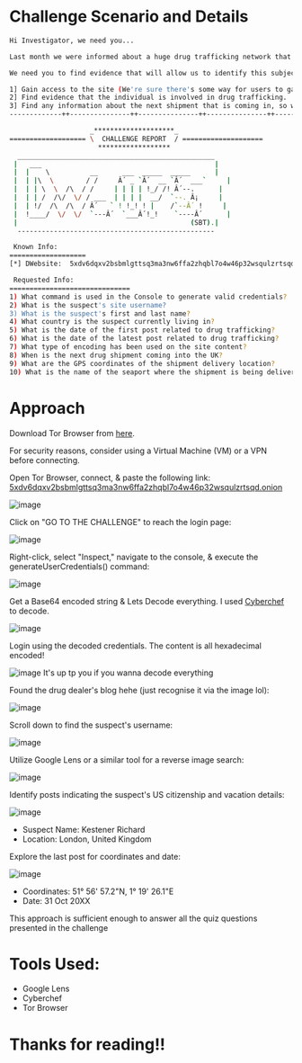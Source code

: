 # Challenge Scenario and Details
```bash
Hi Investigator, we need you...

Last month we were informed about a huge drug trafficking network that was taking place in the UK through the TOR network, in response to this situation we set to work and managed to dismantle their main TOR marketplace to stop drugs reaching the streets of the UK. However, we were informed that one of the creators of this network managed to evade us and is now continuing to carry out this type of activity. This is where you come in. We think we have found the site that this individual uses to "tell their stories" regarding criminal activity.

We need you to find evidence that will allow us to identify this subject, relate it to the drug trafficking crimes, and bring them to justice. We know this is a difficult task, but we are confident in your abilities and we are sure that you will succeed.

1] Gain access to the site (We're sure there's some way for users to gain valid credentials fairly easily).
2] Find evidence that the individual is involved in drug trafficking.
3] Find any information about the next shipment that is coming in, so we can seize it.
-------------++---------------++---------------++---------------++--------------

                    _********************_
=================== \  CHALLENGE REPORT  / ====================
                      ******************
  _________________________________________________   
 |   ___                                           | 
 |  |    \          __      ___  _____  _____      | 
 |  | |\  \        / /     Â´ _ `Â´  __ `Â´  ___`     | 
 |  | | \  \  /\  / /     | | | | !_/ /! Â´--.      | 
 |  | | /  /\/  \/ / ___  | | | |  __/  `--. Â¡     |
 |  | !/  /\  /\  / Â´   ` ! !_! ! |    /`--Â´ !     |
 |  !____/  \/  \/  `---Â´  `___Â´!_!    `----Â´      |
 |                                           (SBT).|
  ------------------------------------------------- 

 Known Info:
===================				      
[*] DWebsite:  5xdv6dqxv2bsbmlgttsq3ma3nw6ffa2zhqbl7o4w46p32wsqulzrtsqd.onion

 Requested Info:
==============================
1) What command is used in the Console to generate valid credentials?
2) What is the suspect's site username?
3) What is the suspect's first and last name?
4) What country is the suspect currently living in?
5) What is the date of the first post related to drug trafficking?
6) What is the date of the latest post related to drug trafficking?
7) What type of encoding has been used on the site content?
8) When is the next drug shipment coming into the UK?
9) What are the GPS coordinates of the shipment delivery location?  
10) What is the name of the seaport where the shipment is being delivered?
```
# Approach
Download Tor Browser from [here](https://www.torproject.org/download/).

For security reasons, consider using a Virtual Machine (VM) or a VPN before connecting.

Open Tor Browser, connect, & paste the following link: [5xdv6dqxv2bsbmlgttsq3ma3nw6ffa2zhqbl7o4w46p32wsqulzrtsqd.onion](5xdv6dqxv2bsbmlgttsq3ma3nw6ffa2zhqbl7o4w46p32wsqulzrtsqd.onion)

![image](https://github.com/ZuanAce/SecurityBlueTeam_challenge/assets/147037911/3018f9ae-cc18-4ad8-847d-5094070af929)

Click on "GO TO THE CHALLENGE" to reach the login page:

![image](https://github.com/ZuanAce/SecurityBlueTeam_challenge/assets/147037911/e20b7966-65bd-4488-b871-a9168bc290a5)

Right-click, select "Inspect," navigate to the console, & execute the generateUserCredentials() command:

![image](https://github.com/ZuanAce/SecurityBlueTeam_challenge/assets/147037911/38c0ddd1-30f1-4f88-a577-b3f1a7a63ac1)

Get a Base64 encoded string & Lets Decode everything. I used [Cyberchef](https://gchq.github.io/CyberChef/) to decode.

![image](https://github.com/ZuanAce/SecurityBlueTeam_challenge/assets/147037911/91ee091b-737e-41ab-a163-181d586f5d0b)

Login using the decoded credentials. The content is all hexadecimal encoded!

![image](https://github.com/ZuanAce/SecurityBlueTeam_challenge/assets/147037911/27aba7da-ad86-493f-ad5b-3df1bac2ce59)
It's up tp you if you wanna decode everything 

Found the drug dealer's blog hehe (just recognise it via the image lol):

![image](https://github.com/ZuanAce/SecurityBlueTeam_challenge/assets/147037911/8975410a-b780-42e4-a72c-d4e3f90c372d)

Scroll down to find the suspect's username:

![image](https://github.com/ZuanAce/SecurityBlueTeam_challenge/assets/147037911/c5957841-386e-4ff6-842c-2c87caeeb4b7)

Utilize Google Lens or a similar tool for a reverse image search:

![image](https://github.com/ZuanAce/SecurityBlueTeam_challenge/assets/147037911/6f53e6a3-01b4-40d9-9545-fa9e79688072)

Identify posts indicating the suspect's US citizenship and vacation details:

![image](https://github.com/ZuanAce/SecurityBlueTeam_challenge/assets/147037911/c0532bd5-e974-45af-8d65-44c74566d622)
- Suspect Name: Kestener Richard
- Location: London, United Kingdom

Explore the last post for coordinates and date:

![image](https://github.com/ZuanAce/SecurityBlueTeam_challenge/assets/147037911/ee75c9fd-c348-46e4-b261-8774fc54b9d9)
- Coordinates: 51° 56' 57.2"N, 1° 19' 26.1"E
- Date: 31 Oct 20XX

This approach is sufficient enough to answer all the quiz questions presented in the challenge
# Tools Used:
- Google Lens
- Cyberchef
- Tor Browser
  
# Thanks for reading!!





